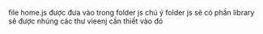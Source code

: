 file home.js được đưa vào trong folder js
chú ý folder js sẽ có phần library sẽ được nhúng các thư vieenj cần thiết vào đó
